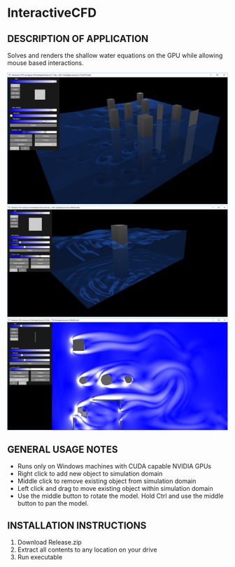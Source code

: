 # InteractiveCFD

DESCRIPTION OF APPLICATION
--------------------------

Solves and renders the shallow water equations on the GPU while allowing mouse based interactions.

![Alt text](Screenshot1.png?raw=true "Title")
![Alt text](Screenshot2.png?raw=true "Title")
![Alt text](Screenshot3.png?raw=true "Title")

GENERAL USAGE NOTES
--------------------

- Runs only on Windows machines with CUDA capable NVIDIA GPUs
- Right click to add new object to simulation domain
- Middle click to remove existing object from simulation domain
- Left click and drag to move existing object within simulation domain
- Use the middle button to rotate the model. Hold Ctrl and use the middle button to pan the model.

INSTALLATION INSTRUCTIONS
-------------------------

1. Download Release.zip
2. Extract all contents to any location on your drive
3. Run executable
